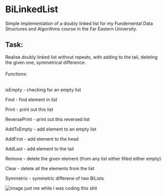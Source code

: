 # BiLinkedList
Simple implementation of a doubly linked list for my Fundemental Data Structures and Algorithms course in the Far Eastern University.

## Task:

Realise doubly linked list without repeats, with adding to the tail, deleting the given one, symmetrical difference.

###### Functions:

isEmpty - checking for an empty list

Find - find element in list

Print - print out this list

ReversePrint - print out this reversed list

AddToEmpty - add element to an empty list

AddFirst - add element to the head

AddLast - add element to the tail

Remove - delete the given element (from any list either filled either empty)

Clear - delete all the elements from the list

Symmetric - symmetric differene of two BiLists

![image](https://user-images.githubusercontent.com/89124030/212095300-8eab01b1-f96f-4db5-9d2b-6b2aa7fbe3e5.png)
just me while i was coding this shit
